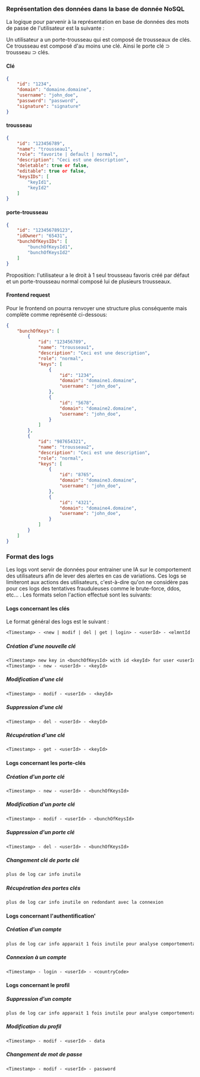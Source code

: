 ### Représentation des données dans la base de donnée NoSQL

La logique pour parvenir à la représentation en base de données des mots de passe de l'utilisateur est la suivante :

Un utilisateur a un porte-trousseau qui est composé de trousseaux de clés. Ce trousseau est composé d'au moins une clé. Ainsi le porte clé ⊃ trousseau ⊃ clés.

#### Clé

```json
{
    "id": "1234",
    "domain": "domaine.domaine",
    "username": "john_doe",
    "password": "password",
    "signature": "signature"
}
```

#### trousseau
```json
{
    "id": "123456789",
    "name": "trousseau1",
    "role": "favorite | default | normal",
    "description": "Ceci est une description",
    "deletable": true or false,
    "editable": true or false,
    "keysIDs": [
        "keyId1",
        "keyId2"
    ]
}
```

#### porte-trousseau
```json
{
    "id": "123456789123",
    "idOwner": "65431",
    "bunchOfKeysIDs": [
        "bunchOfKeysId1",
        "bunchOfKeysId2"
    ]
}
```

Proposition: l'utilisateur a le droit à 1 seul trousseau favoris créé par défaut et un porte-trousseau normal composé lui de plusieurs trousseaux.

#### Frontend request

Pour le frontend on pourra renvoyer une structure plus conséquente mais complète comme représenté ci-dessous:

```json
{
    "bunchOfKeys": [
        {
            "id": "123456789",
            "name": "trousseau1",
            "description": "Ceci est une description",
            "role": "normal",
            "keys": [
                {
                    "id": "1234",
                    "domain": "domaine1.domaine",
                    "username": "john_doe",
                },
                {
                    "id": "5678",
                    "domain": "domaine2.domaine",
                    "username": "john_doe",
                }
            ]
        },
        {
            "id": "987654321",
            "name": "trousseau2",
            "description": "Ceci est une description",
            "role": "normal",
            "keys": [
                {
                    "id": "8765",
                    "domain": "domaine3.domaine",
                    "username": "john_doe",
                },
                {
                    "id": "4321",
                    "domain": "domaine4.domaine",
                    "username": "john_doe",
                }
            ]
        }
    ]
}
```

### Format des logs

Les logs vont servir de données pour entrainer une IA sur le comportement des utilisateurs afin de lever des alertes en cas de variations. Ces logs se limiteront aux actions des utilisateurs, c'est-à-dire qu'on ne considère pas pour ces logs des tentatives frauduleuses comme le brute-force, ddos, etc... . Les formats selon l'action effectué sont les suivants:

#### Logs concernant les clés

Le format général des logs est le suivant :

```txt
<Timestamp> - <new | modif | del | get | login> - <userId> - <elmntId | data | password>
```

##### Création d'une nouvelle clé

```txt
<Timestamp> new key in <bunchOfKeysId> with id <keyId> for user <userId>
<Timestamp> - new - <userId> - <keyId>
```

##### Modification d'une clé

```txt
<Timestamp> - modif - <userId> - <keyId>
```

##### Suppression d'une clé

```txt
<Timestamp> - del - <userId> - <keyId>
```

##### Récupération d'une clé

```txt
<Timestamp> - get - <userId> - <keyId>
```

#### Logs concernant les porte-clés

##### Création d'un porte clé

```txt
<Timestamp> - new - <userId> - <bunchOfKeysId>
```

##### Modification d'un porte clé

```txt
<Timestamp> - modif - <userId> - <bunchOfKeysId>
```

##### Suppression d'un porte clé

```txt
<Timestamp> - del - <userId> - <bunchOfKeysId>
```

##### Changement clé de porte clé

```txt
plus de log car info inutile
```

##### Récupération des portes clés

```txt
plus de log car info inutile on redondant avec la connexion
```

#### Logs concernant l'authentification'

##### Création d'un compte

```txt
plus de log car info apparait 1 fois inutile pour analyse comportementale
```

##### Connexion à un compte

```txt
<Timestamp> - login - <userId> - <countryCode>
```

#### Logs concernant le profil

##### Suppression d'un compte

```txt
plus de log car info apparait 1 fois inutile pour analyse comportementale
```

##### Modification du profil

```txt
<Timestamp> - modif - <userId> - data
```

##### Changement de mot de passe

```txt
<Timestamp> - modif - <userId> - password
```

